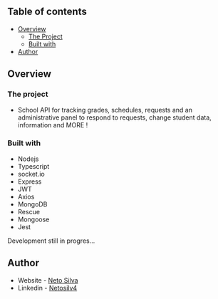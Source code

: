 ## Table of contents

- [Overview](#overview)
  - [The Project](#the-project)
  - [Built with](#built-with)
- [Author](#author)

## Overview

### The project

- School API for tracking grades, schedules, requests and an administrative panel to respond to requests, change student data, information and MORE ! 

### Built with

- Nodejs
- Typescript
- socket.io
- Express
- JWT
- Axios
- MongoDB
- Rescue
- Mongoose
- Jest


Development still in progres...

## Author

- Website - [Neto Silva](https://netosilv4.github.io/)
- Linkedin - [Netosilv4](https://www.linkedin.com/in/netosilv4/)
